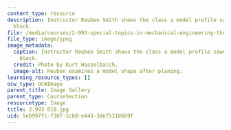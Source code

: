 ```yaml
---
content_type: resource
description: Instructor Reuben Smith shows the class a model profile sawn from a wood
  block.
file: /media/courses/2-993-special-topics-in-mechanical-engineering-the-art-and-science-of-boat-design-january-iap-2007/5eb997fcf38f1cb8e4433de75118669f_2993010.jpg
file_type: image/jpeg
image_metadata:
  caption: Instructor Reuben Smith shows the class a model profile sawn from a wood
    block.
  credit: Photo by Kurt Hasselbalch.
  image-alt: Reuben examines a model shape after planing.
learning_resource_types: []
ocw_type: OCWImage
parent_title: Image Gallery
parent_type: CourseSection
resourcetype: Image
title: 2.993 010.jpg
uid: 5eb997fc-f38f-1cb8-e443-3de75118669f
---
```

